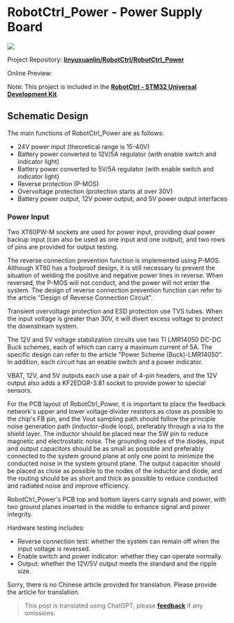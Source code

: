 # RobotCtrl_Power - Power Supply Board

![](https://wiki-media-1253965369.cos.ap-guangzhou.myqcloud.com/img/20220527113517.png)

Project Repository: [**linyuxuanlin/RobotCtrl/RobotCtrl_Power**](https://github.com/linyuxuanlin/RobotCtrl/tree/main/RobotCtrl_MultiBoard_Project/RobotCtrl_Power)

Online Preview:

<div class="altium-iframe-viewer">
  <div
    class="altium-ecad-viewer"
    data-project-src="https://github.com/linyuxuanlin/RobotCtrl/raw/main/RobotCtrl_MultiBoard_Project/RobotCtrl_Power_V0.3B.zip"
  ></div>
</div>

Note: This project is included in the [**RobotCtrl - STM32 Universal Development Kit**](https://wiki-power.com/en/RobotCtrl-STM32%E9%80%9A%E7%94%A8%E5%BC%80%E5%8F%91%E5%A5%97%E4%BB%B6).

## Schematic Design

The main functions of RobotCtrl_Power are as follows:

- 24V power input (theoretical range is 15-40V)
- Battery power converted to 12V/5A regulator (with enable switch and indicator light)
- Battery power converted to 5V/5A regulator (with enable switch and indicator light)
- Reverse protection (P-MOS)
- Overvoltage protection (protection starts at over 30V)
- Battery power output, 12V power output, and 5V power output interfaces

### Power Input

Two XT60PW-M sockets are used for power input, providing dual power backup input (can also be used as one input and one output), and two rows of pins are provided for output testing.

The reverse connection prevention function is implemented using P-MOS. Although XT60 has a foolproof design, it is still necessary to prevent the situation of welding the positive and negative power lines in reverse. When reversed, the P-MOS will not conduct, and the power will not enter the system. The design of reverse connection prevention function can refer to the article "Design of Reverse Connection Circuit".

Transient overvoltage protection and ESD protection use TVS tubes. When the input voltage is greater than 30V, it will divert excess voltage to protect the downstream system.

The 12V and 5V voltage stabilization circuits use two TI LMR14050 DC-DC Buck schemes, each of which can carry a maximum current of 5A. The specific design can refer to the article "Power Scheme (Buck)-LMR14050". In addition, each circuit has an enable switch and a power indicator.

VBAT, 12V, and 5V outputs each use a pair of 4-pin headers, and the 12V output also adds a KF2EDGR-3.81 socket to provide power to special sensors.

For the PCB layout of RobotCtrl_Power, it is important to place the feedback network's upper and lower voltage divider resistors as close as possible to the chip's FB pin, and the Vout sampling path should follow the principle noise generation path (inductor-diode loop), preferably through a via to the shield layer. The inductor should be placed near the SW pin to reduce magnetic and electrostatic noise. The grounding nodes of the diodes, input and output capacitors should be as small as possible and preferably connected to the system ground plane at only one point to minimize the conducted noise in the system ground plane. The output capacitor should be placed as close as possible to the nodes of the inductor and diode, and the routing should be as short and thick as possible to reduce conducted and radiated noise and improve efficiency.

RobotCtrl_Power's PCB top and bottom layers carry signals and power, with two ground planes inserted in the middle to enhance signal and power integrity.

Hardware testing includes:

- Reverse connection test: whether the system can remain off when the input voltage is reversed.
- Enable switch and power indicator: whether they can operate normally.
- Output: whether the 12V/5V output meets the standard and the ripple size.

Sorry, there is no Chinese article provided for translation. Please provide the article for translation.

> This post is translated using ChatGPT, please [**feedback**](https://github.com/linyuxuanlin/Wiki_MkDocs/issues/new) if any omissions.